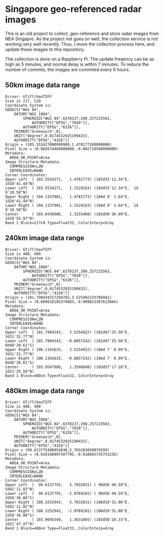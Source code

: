 # Singapore geo-referenced radar images

This is an old project to collect, geo-reference and store radar images from NEA Singapre. As the project not goes on well, the collection service is not working very well recently. Thus, I move the collection process here, and update these images to this repository.

The collection is done on a Raspberry Pi. The update freqency can be as high as 5 minutes, and normal delay is within 7 minutes. To reduce the number of commits, the images are commited every 6 hours.

## 50km image data range

```
Driver: GTiff/GeoTIFF
Size is 217, 120
Coordinate System is:
GEOGCS["WGS 84",
    DATUM["WGS_1984",
        SPHEROID["WGS 84",6378137,298.257223563,
            AUTHORITY["EPSG","7030"]],
        AUTHORITY["EPSG","6326"]],
    PRIMEM["Greenwich",0],
    UNIT["degree",0.0174532925199433],
    AUTHORITY["EPSG","4326"]]
Origin = (103.553427090999989,1.478177269000000)
Pixel Size = (0.002674484000000,-0.002710508000000)
Metadata:
  AREA_OR_POINT=Area
Image Structure Metadata:
  COMPRESSION=LZW
  INTERLEAVE=BAND
Corner Coordinates:
Upper Left  ( 103.5534271,   1.4781773) (103d33'12.34"E,  1d28'41.44"N)
Lower Left  ( 103.5534271,   1.1529163) (103d33'12.34"E,  1d 9'10.50"N)
Upper Right ( 104.1337901,   1.4781773) (104d 8' 1.64"E,  1d28'41.44"N)
Lower Right ( 104.1337901,   1.1529163) (104d 8' 1.64"E,  1d 9'10.50"N)
Center      ( 103.8436086,   1.3155468) (103d50'36.99"E,  1d18'55.97"N)
Band 1 Block=217x9 Type=Float32, ColorInterp=Gray
```

## 240km image data range

```
Driver: GTiff/GeoTIFF
Size is 480, 480
Coordinate System is:
GEOGCS["WGS 84",
    DATUM["WGS_1984",
        SPHEROID["WGS 84",6378137,298.257223563,
            AUTHORITY["EPSG","7030"]],
        AUTHORITY["EPSG","6326"]],
    PRIMEM["Greenwich",0],
    UNIT["degree",0.0174532925199433],
    AUTHORITY["EPSG","4326"]]
Origin = (101.790434317294782,3.525492233766941)
Pixel Size = (0.009018185374883,-0.009023367613664)
Metadata:
  AREA_OR_POINT=Area
Image Structure Metadata:
  COMPRESSION=LZW
  INTERLEAVE=BAND
Corner Coordinates:
Upper Left  ( 101.7904343,   3.5254922) (101d47'25.56"E,  3d31'31.77"N)
Lower Left  ( 101.7904343,  -0.8057242) (101d47'25.56"E,  0d48'20.61"S)
Upper Right ( 106.1191633,   3.5254922) (106d 7' 8.99"E,  3d31'31.77"N)
Lower Right ( 106.1191633,  -0.8057242) (106d 7' 8.99"E,  0d48'20.61"S)
Center      ( 103.9547988,   1.3598840) (103d57'17.28"E,  1d21'35.58"N)
Band 1 Block=480x4 Type=Float32, ColorInterp=Gray
```

## 480km image data range

```
Driver: GTiff/GeoTIFF
Size is 480, 480
Coordinate System is:
GEOGCS["WGS 84",
    DATUM["WGS_1984",
        SPHEROID["WGS 84",6378137,298.257223563,
            AUTHORITY["EPSG","7030"]],
        AUTHORITY["EPSG","6326"]],
    PRIMEM["Greenwich",0],
    UNIT["degree",0.0174532925199433],
    AUTHORITY["EPSG","4326"]]
Origin = (99.613775486054038,5.703283058876599)
Pixel Size = (0.018148997587795,-0.018083735753235)
Metadata:
  AREA_OR_POINT=Area
Image Structure Metadata:
  COMPRESSION=LZW
  INTERLEAVE=BAND
Corner Coordinates:
Upper Left  (  99.6137755,   5.7032831) ( 99d36'49.59"E,  5d42'11.82"N)
Lower Left  (  99.6137755,  -2.9769101) ( 99d36'49.59"E,  2d58'36.88"S)
Upper Right ( 108.3252943,   5.7032831) (108d19'31.06"E,  5d42'11.82"N)
Lower Right ( 108.3252943,  -2.9769101) (108d19'31.06"E,  2d58'36.88"S)
Center      ( 103.9695349,   1.3631865) (103d58'10.33"E,  1d21'47.47"N)
Band 1 Block=480x4 Type=Float32, ColorInterp=Gray
```

